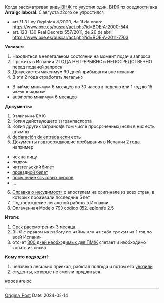 Когда рассматривал [виды ВНЖ](1023.md) то упустил один. ВНЖ по оседлости ака **Arraigo laboral**. С августа 22ого он упростился
* art.31.3 Ley Orgánica 4/2000, de 11 de enero https://www.boe.es/buscar/act.php?id=BOE-A-2000-544
* art. 123-130 Real Decreto 557/2011, de 20 de abril https://www.boe.es/buscar/act.php?id=BOE-A-2011-7703

**Условия:**
1. Находиться в нелегальном состоянии на момент подачи запроса
2. Прожить в Испании 2 ГОДА НЕПРЕРЫВНО и НЕПОСРЕДСТВЕННО перед подачей запроса 
3. Допускается максимум 90 дней прибывания вне испании
4. В эти 2 года отработать легально
* В найме минимум 6 месяцев по 30 часов в неделю или 1 год по 15 часов в неделю
* autónomo минимум 6 месяцев
 
**Документы:**
1. Заявление EX10
2. Копия действующего загранпаспорта
3. Копия других загранов(в том числе просроченных) если в них есть штампы
4. [declaración de entrada если](1344.md) есть
5. Документы подтверждаюшие пребывания в Испании 2 года. например
* чек на пицу
* падрон
* [читательский билет](669.md)
* [проездной билет](599.md)
* [посещение языковых курсов](997.md)
* ...
6. [Справка о несудимости](1978.md) с апостилем на оригинале из всех стран, в которых проживали последние 5 лет
7. Подтверждение легальной работы в Испании
8. Оплаченная Modelo 790 código 052, epígrafe 2.5
 
**Итоги:**
1. Срок рассмотрения 3 месяца.
2. ВНЖ с правом на работу по найму или на себя сроком на 1 год по всей Испании
3. отсчет [300 дней необходимых для ПМЖ](1243.md) слетает и необходимо копить из снова


**Кому это подходит?**
1. человека легально приехал, работал полгода и потом его [уволили](1976.md)
2. студенты, которые не смогли продлиться

#docs #reloc

---
[Original Post](https://t.me/lev2tarragona/1979)
Date: 2024-03-14
